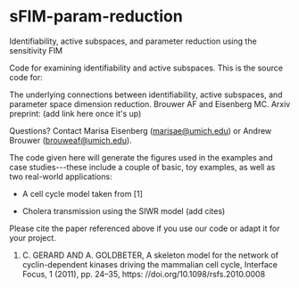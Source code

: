 # sFIM-param-reduction
Identifiability, active subspaces, and parameter reduction using the sensitivity FIM

Code for examining identifiability and active subspaces. This is the source code for:

The underlying connections between identifiability, active subspaces, and parameter space dimension reduction. Brouwer AF and Eisenberg MC. Arxiv preprint: (add link here once it's up)

Questions? Contact Marisa Eisenberg (marisae@umich.edu) or Andrew Brouwer (brouweaf@umich.edu).

The code given here will generate the figures used in the examples and case studies---these include a couple of basic, toy examples,
as well as two real-world applications:

- A cell cycle model taken from [1]

- Cholera transmission using the SIWR model (add cites)

Please cite the paper referenced above if you use our code or adapt it for your project. 


1. C. GERARD AND A. GOLDBETER, A skeleton model for the network of cyclin-dependent kinases driving the mammalian cell cycle, Interface Focus, 1 (2011), pp. 24–35, https: //doi.org/10.1098/rsfs.2010.0008

